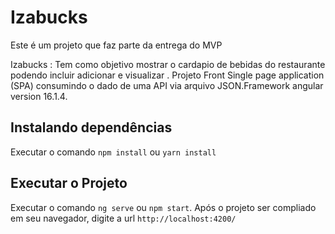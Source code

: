 # Izabucks

Este é um projeto que faz parte da entrega do MVP 

Izabucks : Tem como objetivo mostrar o cardapio de bebidas do restaurante podendo incluir adicionar e visualizar .
Projeto Front Single page application (SPA) consumindo o dado de uma API via arquivo JSON.Framework angular version 16.1.4. 


## Instalando dependências
Executar o comando `npm install` ou `yarn install`


## Executar o Projeto 
Executar o comando `ng serve` ou `npm start`. Após o projeto ser compliado em seu navegador, digite a url  `http://localhost:4200/`

